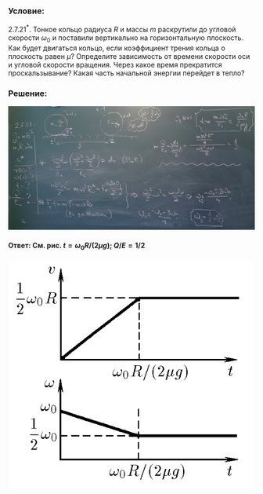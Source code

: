###  Условие: 

$2.7.21^*.$ Тонкое кольцо радиуса $R$ и массы $m$ раскрутили до угловой скорости $\omega_0$ и поставили вертикально на горизонтальную плоскость. Как будет двигаться кольцо, если коэффициент трения кольца о плоскость равен $\mu$? Определите зависимость от времени скорости оси и угловой скорости вращения. Через какое время прекратится проскальзывание? Какая часть начальной энергии перейдет в тепло? 

###  Решение: 

![|1060x530, 67%](../../img/2.7.21/sol.png) 

####  Ответ: См. рис. $t = \omega_0R/(2\mu g);$ $Q/E = 1/2$ 

![К ответу $2.7.21$|609x560, 50%](../../img/2.7.21/2.7.21s.png)